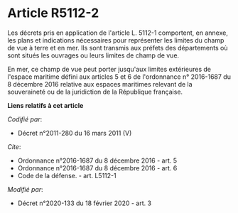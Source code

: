 # Article R5112-2

Les décrets pris en application de l'article L. 5112-1 comportent, en annexe, les plans et indications nécessaires pour
représenter les limites du champ de vue à terre et en mer. Ils sont transmis aux préfets des départements où sont situés les
ouvrages ou leurs limites de champ de vue. 

En mer, ce champ de vue peut porter jusqu'aux limites extérieures de l'espace maritime défini aux articles 5 et 6 de
l'ordonnance n° 2016-1687 du 8 décembre 2016 relative aux espaces maritimes relevant de la souveraineté ou de la juridiction
de la République française.

**Liens relatifs à cet article**

_Codifié par_:

  - Décret n°2011-280 du 16 mars 2011 (V)

_Cite_:

  - Ordonnance n°2016-1687 du 8 décembre 2016 - art. 5
  - Ordonnance n°2016-1687 du 8 décembre 2016 - art. 6
  - Code de la défense. - art. L5112-1

_Modifié par_:

  - Décret n°2020-133 du 18 février 2020 - art. 3
